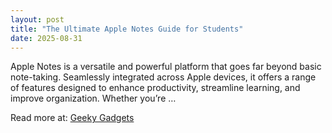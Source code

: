 ```yaml
---
layout: post
title: "The Ultimate Apple Notes Guide for Students"
date: 2025-08-31
---
```


Apple Notes is a versatile and powerful platform that goes far beyond basic note-taking. Seamlessly integrated across Apple devices, it offers a range of features designed to enhance productivity, streamline learning, and improve organization. Whether you’re …

Read more at: [Geeky Gadgets](https://www.geeky-gadgets.com/apple-notes-for-students/)
